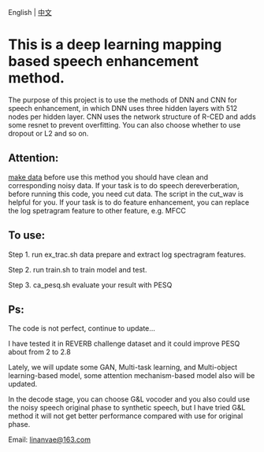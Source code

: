 English | [中文](https://github.com/linan2/TensorFlow-speech-enhancement-Chinese.git) 
# This is a deep learning mapping based speech enhancement method.
The purpose of this project is to use the methods of DNN and CNN for speech enhancement, in which DNN uses three hidden layers with 512 nodes per hidden layer. CNN uses the network structure of R-CED and adds some resnet to prevent overfitting. 
You can also choose whether to use dropout or L2 and so on.
## Attention:
[make data](https://github.com/linan2/add_reverb2.git) before use this method you should have clean and corresponding noisy data.
If your task is to do speech dereverberation, before running this code, you need cut data. The script in the cut_wav is helpful for you. 
If your task is to do feature enhancement, you can replace the log spetragram feature to other feature, e.g. MFCC

## To use:
Step 1. run ex_trac.sh data prepare and extract log spectragram features.

Step 2. run train.sh to train model and test.

Step 3. ca_pesq.sh evaluate your result with PESQ

## Ps:
The code is not perfect, continue to update…

I have tested it in REVERB challenge dataset and it could improve PESQ about from 2 to 2.8

Lately, we will update some GAN, Multi-task learning, and Multi-object learning-based model, some attention mechanism-based model also will be updated.

In the decode stage, you can choose G&L vocoder and you also could use the noisy speech original phase to synthetic speech, but I have tried G&L method it will not get better performance compared with use for original phase.

Email: linanvae@163.com
